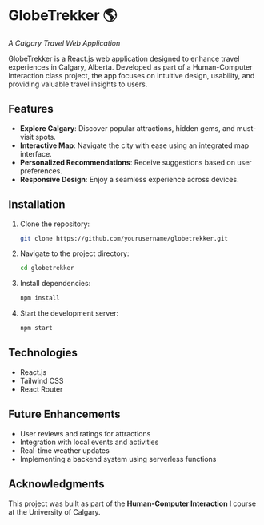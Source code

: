 # GlobeTrekker 🌎  
*A Calgary Travel Web Application*  

GlobeTrekker is a React.js web application designed to enhance travel experiences in Calgary, Alberta. Developed as part of a Human-Computer Interaction class project, the app focuses on intuitive design, usability, and providing valuable travel insights to users.  

## Features  
- **Explore Calgary**: Discover popular attractions, hidden gems, and must-visit spots.  
- **Interactive Map**: Navigate the city with ease using an integrated map interface.  
- **Personalized Recommendations**: Receive suggestions based on user preferences.  
- **Responsive Design**: Enjoy a seamless experience across devices.  

## Installation  
1. Clone the repository:  
   ```bash  
   git clone https://github.com/yourusername/globetrekker.git  
   ```  
2. Navigate to the project directory:  
   ```bash  
   cd globetrekker  
   ```  
3. Install dependencies:  
   ```bash  
   npm install  
   ```  
4. Start the development server:  
   ```bash  
   npm start  
   ```  

## Technologies  
- React.js  
- Tailwind CSS  
- React Router  

## Future Enhancements  
- User reviews and ratings for attractions  
- Integration with local events and activities  
- Real-time weather updates  
- Implementing a backend system using serverless functions  

## Acknowledgments  
This project was built as part of the **Human-Computer Interaction I** course at the University of Calgary.
